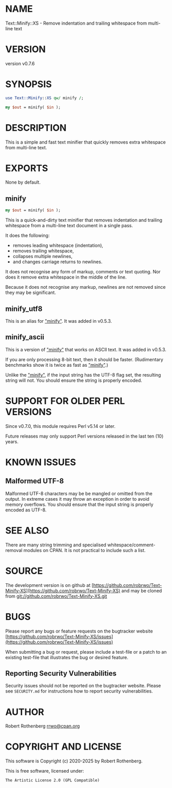 # NAME

Text::Minify::XS - Remove indentation and trailing whitespace from multi-line text

# VERSION

version v0.7.6

# SYNOPSIS

```perl
use Text::Minify::XS qw/ minify /;

my $out = minify( $in );
```

# DESCRIPTION

This is a simple and fast text minifier that quickly removes extra
whitespace from multi-line text.

# EXPORTS

None by default.

## minify

```perl
my $out = minify( $in );
```

This is a quick-and-dirty text minifier that removes indentation and
trailing whitespace from a multi-line text document in a single pass.

It does the following:

- removes leading whitespace (indentation),
- removes trailing whitespace,
- collapses multiple newlines,
- and changes carriage returns to newlines.

It does not recognise any form of markup, comments or text quoting.
Nor does it remove extra whitespace in the middle of the line.

Because it does not recognise any markup, newlines are not removed
since they may be significant.

## minify\_utf8

This is an alias for ["minify"](#minify).  It was added in v0.5.3.

## minify\_ascii

This is a version of ["minify"](#minify) that works on ASCII text. It was added in v0.5.3.

If you are only processing 8-bit text, then it should be faster.
(Rudimentary benchmarks show it is twice as fast as ["minify"](#minify).)

Unlike the ["minify"](#minify), if the input string has the UTF-8 flag set, the
resulting string will not.  You should ensure the string is properly
encoded.

# SUPPORT FOR OLDER PERL VERSIONS

Since v0.7.0, this module requires Perl v5.14 or later.

Future releases may only support Perl versions released in the last ten (10) years.

# KNOWN ISSUES

## Malformed UTF-8

Malformed UTF-8 characters may be be mangled or omitted from the
output.  In extreme cases it may throw an exception in order to avoid
memory overflows. You should ensure that the input string is properly
encoded as UTF-8.

# SEE ALSO

There are many string trimming and specialised whitespace/comment-removal modules on CPAN.
It is not practical to include such a list.

# SOURCE

The development version is on github at [https://github.com/robrwo/Text-Minify-XS](https://github.com/robrwo/Text-Minify-XS)
and may be cloned from [git://github.com/robrwo/Text-Minify-XS.git](git://github.com/robrwo/Text-Minify-XS.git)

# BUGS

Please report any bugs or feature requests on the bugtracker website
[https://github.com/robrwo/Text-Minify-XS/issues](https://github.com/robrwo/Text-Minify-XS/issues)

When submitting a bug or request, please include a test-file or a
patch to an existing test-file that illustrates the bug or desired
feature.

## Reporting Security Vulnerabilities

Security issues should not be reported on the bugtracker website. Please see `SECURITY.md` for instructions how to
report security vulnerabilities.

# AUTHOR

Robert Rothenberg <rrwo@cpan.org>

# COPYRIGHT AND LICENSE

This software is Copyright (c) 2020-2025 by Robert Rothenberg.

This is free software, licensed under:

```
The Artistic License 2.0 (GPL Compatible)
```
